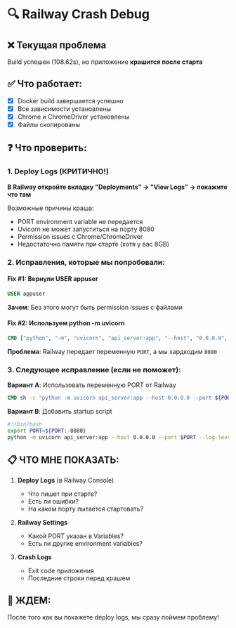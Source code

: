 # 🔍 Railway Crash Debug

## ❌ Текущая проблема
Build успешен (108.62s), но приложение **крашится после старта**

## ✅ Что работает:
- [x] Docker build завершается успешно
- [x] Все зависимости установлены
- [x] Chrome и ChromeDriver установлены
- [x] Файлы скопированы

## ❓ Что проверить:

### 1. Deploy Logs (КРИТИЧНО!)
**В Railway откройте вкладку "Deployments" → "View Logs" → покажите что там**

Возможные причины краша:
- PORT environment variable не передается
- Uvicorn не может запуститься на порту 8080
- Permission issues с Chrome/ChromeDriver
- Недостаточно памяти при старте (хотя у вас 8GB)

### 2. Исправления, которые мы попробовали:

#### Fix #1: Вернули USER appuser
```dockerfile
USER appuser
```
**Зачем**: Без этого могут быть permission issues с файлами

#### Fix #2: Используем python -m uvicorn
```dockerfile
CMD ["python", "-m", "uvicorn", "api_server:app", "--host", "0.0.0.0", "--port", "8080", "--log-level", "info"]
```
**Проблема**: Railway передает переменную `PORT`, а мы хардкодим `8080`

### 3. Следующее исправление (если не поможет):

**Вариант A**: Использовать переменную PORT от Railway
```dockerfile
CMD sh -c "python -m uvicorn api_server:app --host 0.0.0.0 --port ${PORT:-8080} --log-level info"
```

**Вариант B**: Добавить startup script
```bash
#!/bin/bash
export PORT=${PORT:-8080}
python -m uvicorn api_server:app --host 0.0.0.0 --port $PORT --log-level info
```

## 📋 ЧТО МНЕ ПОКАЗАТЬ:

1. **Deploy Logs** (в Railway Console)
   - Что пишет при старте?
   - Есть ли ошибки?
   - На каком порту пытается стартовать?

2. **Railway Settings**
   - Какой PORT указан в Variables?
   - Есть ли другие environment variables?

3. **Crash Logs**
   - Exit code приложения
   - Последние строки перед крашем

## 🎯 ЖДЕМ:
После того как вы покажете deploy logs, мы сразу поймем проблему!

